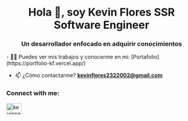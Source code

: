 <h1 align="center">Hola 👋, soy Kevin Flores SSR Software Engineer</h1>
<h3 align="center">Un desarrollador enfocado en adquirir conocimientos</h3>
- 👨‍💻 Puedes ver mis trabajos y conocerme en mi: [Portafolio](https://portfolio-kf.vercel.app/)

- 📫 ¿Cómo contactarme? **kevinflores2322002@gmail.com**

<h3 align="left">Connect with me:</h3>
<p align="left">
<a href="https://linkedin.com/in/kevinnahuelf" target="blank"><img align="center" src="https://raw.githubusercontent.com/rahuldkjain/github-profile-readme-generator/master/src/images/icons/Social/linked-in-alt.svg" alt="kevinnahuelf" height="30" width="40" /></a>
</p>
